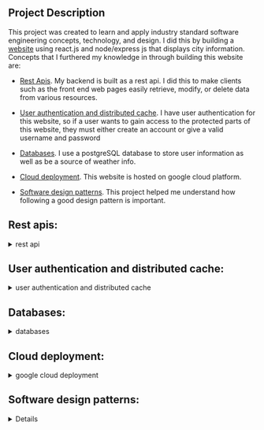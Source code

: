 ## Project Description
This project was created to learn and apply industry standard software engineering concepts, technology, and design. I did this by building a [website](https://jacktabb.net/) using react.js and node/express js that displays city information. Concepts that I furthered my knowledge in through building this website are:

* [Rest Apis](#RestAPI). My backend is built as a rest api. I did this to make clients such as the front end web pages easily retrieve, modify, or delete data from various resources.


* [User authentication and distributed cache](#UserA). I have user authentication for this website, so if a user wants to gain access to the protected parts of this website, they must either create an account or give a valid username and password 

* [Databases](#db). I use a postgreSQL database to store user information as well as be a source of weather info. 

* [Cloud deployment](#cld). This website is hosted on google cloud platform.

* [Software design patterns](#sft). This project helped me understand how following a good design pattern is important.


## Rest apis:
<details>
	<summary>rest api</summary>


* My backend is built as a rest api, using node.js and express.js. This involved creating various endpoints to handle different types of requests.
* This allowed me to have a backend that acts independent of my frontend website, or any other clients that use the backend. Nothing in any client code will have any effect on my backend. My backend is simply a service that clients can use to retrieve or update information.
* Rest apis are also very easy for clients to use. All any client has to do is call upon the endpoint, supplying the necessary parameters, and the rest api will do the rest.

![simple diagram of backend logic](imagesForReadme/restapi.png)

* I have implemented 5 http methods: get, put, post, delete, and patch. Each endpoint, when called upon, will handle the request accordingly, performing operations such as updating a database with weather information, or a getting static google map of a city.
* To add more orgainization to my api, I have added OAS (open api spec) support, the official contract can be viewed [here](https://jtabb1213.github.io/weather/#/). With this addition, people that are either working on this project or using the backend can clearly tell what each endpoint in the api does, what type of method it performs, and the request and response formats.


</details>

<a id="RestAPI"></a>

## User authentication and distributed cache:

<details>
	<summary>user authentication and distributed cache</summary>

* In order to use the webpage to search for city information, users first must login with a valid username and password. They can also create a new account.
* When the user attempts to login, a request, with the username and password in the body, is sent to the database to confirm that the user is found, which if successful, will make a 30 minute session for the user. This allows the user to access the protected endpoints of the website.

![chart of logic in user authorization](imagesForReadme/imagedb.png)

* Additionally, I have added a distributed cache, which stores the user session in a redis store. Now, all user session infomation is in a distributed cache. This is useful because now if I wish to scale up my web application to meet traffic demand, users will not have any authentication issues when switching between instances of my app, as that info will be in a distributed cache.

<img scr="imagesForReadme/imageSC.png" width="50%">

</details>

<a id="UserA"></a> 

## Databases:

<details>
	<summary>databases</summary>


* As mentioned earlier, I have implemented a postgre sql database in this application.
* Using a database allowed me to do two things, store user information as well as be a source of weather information that I can add myself. 
* I have added 'city weather' and 'user' models that can be used with the ORM library sequalize to create instances of these models and use them to update or retrieve info from the database.
* To update weather information, I have endpoints in my backend that when called upon, will delete, update, patch, post, or get information in the database. This will obviously only work if the specified provider for weather is the database, so if it is not and you try to do an api call, you will simply get an error message saying 'function is not supported'.

![image of logic flow in updating the database with new weather info:](imagesForReadme/imageWeatherDB.png)

* To update the user information, a very similar apprach is taken only now isntead of using postman to update the database, users will do it when creating their account or logging into the website.



</details>

<a id="db"></a>

## Cloud deployment:

<details>
	<summary>google cloud deployment</summary>

* This application was made accessible by anyone on the internet by deploying it to google cloud. I also had to host the redis store, which was done with redislabs, and host the postgre database, which was done with elephantSQL.

<img src="imagesForReadme/image1.png" width="50%">

</details>

<a id="sft"></a>

## Software design patterns:

<details>
	<summany>Software Design</summary>

* While building this website, it taught me how important it was to follow good design organization and patterns to ease the development process.
* One design pattern that I followed was the delegation pattern. This meant that when the backend service recieves a request, rather than proccess that request direcly, it delegates that task to another object. In my case, those objects are the 'index' files found in each of the services. This helps greatly to make a organized codebase, as well as it makes it easier to understand and modify individual components.
* Below is a model of the backend design, where I followed this pattern: 

![Model of backend design](imagesForReadme/image2.png)

* One benifit that this offers, other than being orgainized, is now the providers to get informtaion can easily be switched. All that has to be done is specify the provider for the service you want in the 'config' file. No code has to be changed. 
* 

</details>
